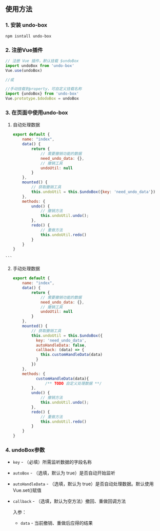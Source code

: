 ## 使用方法

### 1. 安装 undo-box
    npm isntall undo-box
### 2. 注册Vue插件
```js
// 注册 Vue 插件，默认挂载 $undoBox
import undoBox from 'undo-box'
Vue.use(undoBox)

//或

//手动挂载到property，可自定义挂载名称
import {undoBox} from 'undo-box'
Vue.prototype.$dodoBox = undoBox
```
### 3. 在页面中使用undo-box
   1. 自动处理数据

        ```js
        export default {
            name: "index",
            data() {
                return {
                    // 需要撤销功能的数据
                    need_undo_data: {},
                    // 撤销工具
                    undoUtil: null
                }
            },
            mounted() {
                // 获取撤销工具
                this.undoUtil = this.$undoBox({key: 'need_undo_data'})
            },
            methods: {
                undo() {
                    // 撤销方法
                    this.undoUtil.undo();
                },
                redo() {
                    // 重做方法
                    this.undoUtil.redo()
                }
            }
        }
    ```
        
   2. 手动处理数据

      ```js
      export default {
          name: "index",
          data() {
              return {
                  // 需要撤销功能的数据
                  need_undo_data: {},
                  // 撤销工具
                  undoUtil: null
              }
          },
          mounted() {
              // 获取撤销工具
              this.undoUtil = this.$undoBox({
                key: 'need_undo_data',
                autoHandleData: false,
                callback: (data) => {
                  this.customHandleData(data)
                }
              })
          },
          methods: {
            	customHandleData(data){
                	/** TODO 自定义处理数据 **/
              },
              undo() {
                  // 撤销方法
                  this.undoUtil.undo();
              },
              redo() {
                  // 重做方法
                  this.undoUtil.redo()
              }
          }
      }
      ```

### 4. undoBox参数

- `key` - （必填）所需监听数据的字段名称

- `autoBox` - （选填，默认为 true）是否自动开始监听

- `autoHandleData` - （选填，默认为 true）是否自动处理数据。默认使用Vue.set()赋值

- `callback` - （选填，默认为空方法）撤回、重做回调方法

  入参：

  -  `data` - 当前撤销、重做后应得的结果

